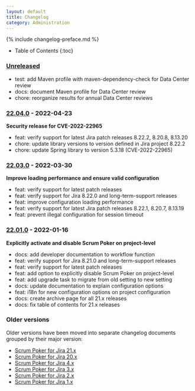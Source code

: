 ```yaml
---
layout: default
title: Changelog
category: Administration
---
```


{% include changelog-preface.md %}

* Table of Contents
{:toc}

### [Unreleased]

* test: add Maven profile with maven-dependency-check for Data Center review
* docs: document Maven profile for Data Center review
* chore: reorganize results for annual Data Center reviews

### [22.04.0] - 2022-04-23

**Security release for CVE-2022-22965**

* feat: verify support for latest Jira patch releases 8.22.2, 8.20.8, 8.13.20
* chore: update library versions to version defined in Jira project 8.22.2
* chore: update Spring library to version 5.3.18 (CVE-2022-22965)

### [22.03.0] - 2022-03-30

**Improve loading performance and ensure valid configuration**

* feat: verify support for latest patch releases
* feat: verify support for Jira 8.22.0 and long-term-support releases
* feat: improve configuration loading performance
* feat: verify support for latest Jira patch releases 8.22.1, 8.20.7, 8.13.19
* feat: prevent illegal configuration for session timeout

### [22.01.0] - 2022-01-16

**Explicitly activate and disable Scrum Poker on project-level**

* docs: add developer documentation to workflow function
* feat: verify support for Jira 8.21.0 and long-term-support releases
* feat: verify support for latest patch releases
* feat: add option to explicitly disable Scrum Poker on project-level
* feat: add upgrade task to migrate from old setting to new setting
* docs: update documentation to explain configuration options
* feat: i18n for new configuration options on project configuration
* docs: create archive page for all 21.x releases
* docs: fix table of contents for 21.x releases

### Older versions

Older versions have been moved into separate changelog documents grouped by their major version:

* [Scrum Poker for Jira 21.x](/changelog-21x)
* [Scrum Poker for Jira 20.x](/changelog-20x)
* [Scrum Poker for Jira 4.x](/changelog-4x)
* [Scrum Poker for Jira 3.x](/changelog-3x)
* [Scrum Poker for Jira 2.x](/changelog-2x)
* [Scrum Poker for Jira 1.x](/changelog-1x)

[Unreleased]: https://github.com/codescape/jira-scrum-poker/compare/22.04.0...HEAD
[22.04.0]: https://github.com/codescape/jira-scrum-poker/compare/22.03.0...22.04.0
[22.03.0]: https://github.com/codescape/jira-scrum-poker/compare/22.01.0...22.03.0
[22.01.0]: https://github.com/codescape/jira-scrum-poker/compare/21.11.0...22.01.0
